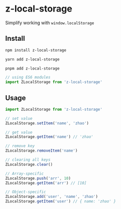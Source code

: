 
# z-local-storage
Simplify working with `window.localStorage`
## Install
```sh
npm install z-local-storage
```
```sh
yarn add z-local-storage
```
```sh
pnpm add z-local-storage
```

```javascript
// using ES6 modules
import ZLocalStorage from 'z-local-storage'
```

## Usage
```js
import ZLocalStorage from 'z-local-storage'

// set value
ZLocalStorage.setItem('name', 'zhao')

// get value
ZLocalStorage.getItem('name') // 'zhao'

// remove key
ZLocalStorage.removeItem('name')

// clearing all keys
ZLocalStorage.clear()

// Array-specific
ZLocalStorage.push('arr', 10)
ZLocalStorage.getItem('arr') // [10]

// Object-specific
ZLocalStorage.add('user', 'name', 'zhao')
ZLocalStorage.getItem('user') // { name: 'zhao' }
```
